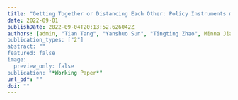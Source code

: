 ```yaml
---
title: "Getting Together or Distancing Each Other: Policy Instruments mixed Amid COVID-19"
date: 2022-09-01
publishDate: 2022-09-04T20:13:52.626042Z
authors: [admin, "Tian Tang", "Yanshuo Sun", "Tingting Zhao", Minna Jia"]
publication_types: ["2"]
abstract: ""
featured: false
image:
  preview_only: false
publication: "*Working Paper*"
url_pdf: ""
doi: ""
---
```

